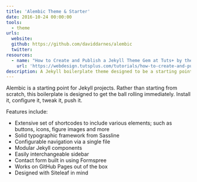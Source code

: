 ```yaml
---
title: 'Alembic Theme & Starter'
date: 2016-10-24 00:00:00
tools:
  - theme
urls:
  website:
  github: https://github.com/daviddarnes/alembic
  twitter:
resources:
  - name: "How to Create and Publish a Jekyll Theme Gem at Tuts+ by the theme's author"
    url: 'https://webdesign.tutsplus.com/tutorials/how-to-create-and-publish-a-jekyll-theme-gem--cms-27475'
description: A Jekyll boilerplate theme designed to be a starting point for any Jekyll website.
---
```



Alembic is a starting point for Jekyll projects. Rather than starting from scratch, this boilerplate is designed to get the ball rolling immediately. Install it, configure it, tweak it, push it.

Features include:

* Extensive set of shortcodes to include various elements; such as buttons, icons, figure images and more
* Solid typographic framework from Sassline
* Configurable navigation via a single file
* Modular Jekyll components
* Easily interchangeable sidebar
* Contact form built in using Formspree
* Works on GitHub Pages out of the box
* Designed with Siteleaf in mind